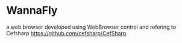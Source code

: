 # WannaFly
a web browser developed using WebBrowser control and refering to Cefsharp https://github.com/cefsharp/CefSharp
